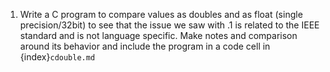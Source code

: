 1. Write a C program to compare values as doubles and as float (single precision/32bit) to see that the issue we saw with .1 is related to the IEEE standard and is not language specific.  Make notes and comparison around its behavior and include the program in a code cell in  {index}`cdouble.md`